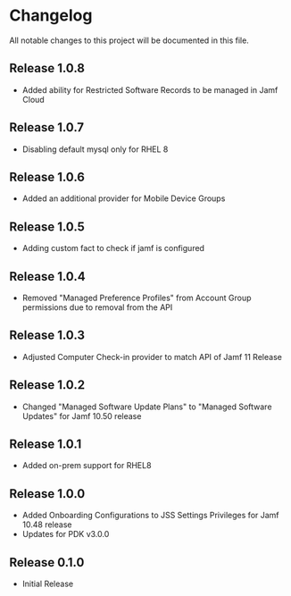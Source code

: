 # Changelog

All notable changes to this project will be documented in this file.

## Release 1.0.8
- Added ability for Restricted Software Records to be managed in Jamf Cloud

## Release 1.0.7
- Disabling default mysql only for RHEL 8

## Release 1.0.6
- Added an additional provider for Mobile Device Groups

## Release 1.0.5
- Adding custom fact to check if jamf is configured

## Release 1.0.4
- Removed "Managed Preference Profiles" from Account Group permissions due to removal from the API

## Release 1.0.3

- Adjusted Computer Check-in provider to match API of Jamf 11 Release

## Release 1.0.2

- Changed "Managed Software Update Plans" to "Managed Software Updates" for Jamf 10.50 release

## Release 1.0.1

- Added on-prem support for RHEL8

## Release 1.0.0

- Added Onboarding Configurations to JSS Settings Privileges for Jamf 10.48 release
- Updates for PDK v3.0.0

## Release 0.1.0

- Initial Release
